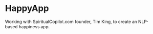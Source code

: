 # HappyApp
Working with SpiritualCopilot.com founder, Tim King, to create an NLP-based happiness app.
